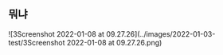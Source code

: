 <h2>뭐냐</h2>





![3Screenshot 2022-01-08 at 09.27.26](../images/2022-01-03-test/3Screenshot 2022-01-08 at 09.27.26.png)